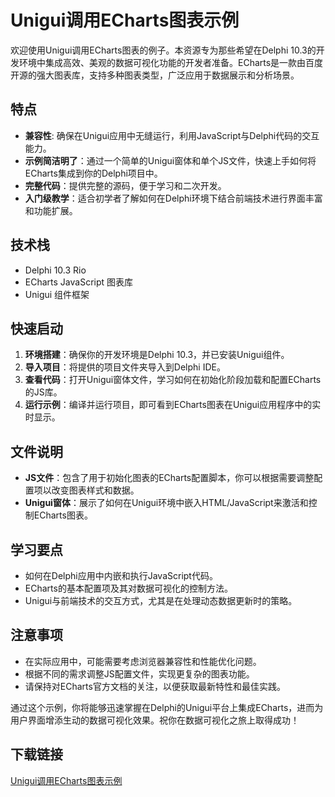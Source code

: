 # Unigui调用ECharts图表示例

欢迎使用Unigui调用ECharts图表的例子。本资源专为那些希望在Delphi 10.3的开发环境中集成高效、美观的数据可视化功能的开发者准备。ECharts是一款由百度开源的强大图表库，支持多种图表类型，广泛应用于数据展示和分析场景。

## 特点
- **兼容性**: 确保在Unigui应用中无缝运行，利用JavaScript与Delphi代码的交互能力。
- **示例简洁明了**：通过一个简单的Unigui窗体和单个JS文件，快速上手如何将ECharts集成到你的Delphi项目中。
- **完整代码**：提供完整的源码，便于学习和二次开发。
- **入门级教学**：适合初学者了解如何在Delphi环境下结合前端技术进行界面丰富和功能扩展。

## 技术栈
- Delphi 10.3 Rio
- ECharts JavaScript 图表库
- Unigui 组件框架

## 快速启动
1. **环境搭建**：确保你的开发环境是Delphi 10.3，并已安装Unigui组件。
2. **导入项目**：将提供的项目文件夹导入到Delphi IDE。
3. **查看代码**：打开Unigui窗体文件，学习如何在初始化阶段加载和配置ECharts的JS库。
4. **运行示例**：编译并运行项目，即可看到ECharts图表在Unigui应用程序中的实时显示。

## 文件说明
- **JS文件**：包含了用于初始化图表的ECharts配置脚本，你可以根据需要调整配置项以改变图表样式和数据。
- **Unigui窗体**：展示了如何在Unigui环境中嵌入HTML/JavaScript来激活和控制ECharts图表。

## 学习要点
- 如何在Delphi应用中内嵌和执行JavaScript代码。
- ECharts的基本配置项及其对数据可视化的控制方法。
- Unigui与前端技术的交互方式，尤其是在处理动态数据更新时的策略。

## 注意事项
- 在实际应用中，可能需要考虑浏览器兼容性和性能优化问题。
- 根据不同的需求调整JS配置文件，实现更复杂的图表功能。
- 请保持对ECharts官方文档的关注，以便获取最新特性和最佳实践。

通过这个示例，你将能够迅速掌握在Delphi的Unigui平台上集成ECharts，进而为用户界面增添生动的数据可视化效果。祝你在数据可视化之旅上取得成功！

## 下载链接

[Unigui调用ECharts图表示例](https://pan.quark.cn/s/3d398f088943)